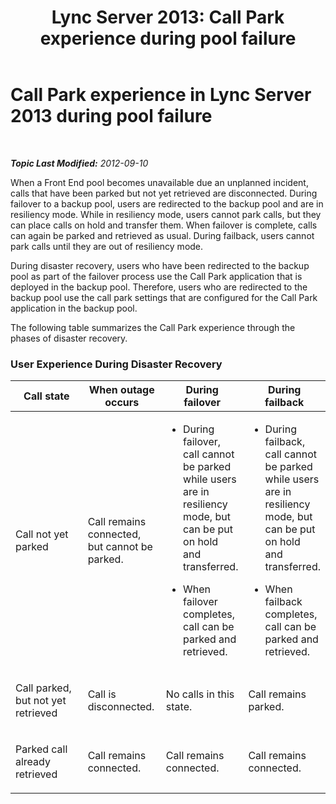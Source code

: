 ﻿---
title: 'Lync Server 2013: Call Park experience during pool failure'
TOCTitle: Call Park experience during pool failure
ms:assetid: f6303e69-8771-492a-9e8b-c3d7ba231309
ms:mtpsurl: https://technet.microsoft.com/en-us/library/JJ205383(v=OCS.15)
ms:contentKeyID: 48185831
ms.date: 07/23/2014
mtps_version: v=OCS.15
---

<div data-xmlns="http://www.w3.org/1999/xhtml">

<div class="topic" data-xmlns="http://www.w3.org/1999/xhtml" data-msxsl="urn:schemas-microsoft-com:xslt" data-cs="http://msdn.microsoft.com/en-us/">

<div data-asp="http://msdn2.microsoft.com/asp">

# Call Park experience in Lync Server 2013 during pool failure

</div>

<div id="mainSection">

<div id="mainBody">

<span> </span>

_**Topic Last Modified:** 2012-09-10_

When a Front End pool becomes unavailable due an unplanned incident, calls that have been parked but not yet retrieved are disconnected. During failover to a backup pool, users are redirected to the backup pool and are in resiliency mode. While in resiliency mode, users cannot park calls, but they can place calls on hold and transfer them. When failover is complete, calls can again be parked and retrieved as usual. During failback, users cannot park calls until they are out of resiliency mode.

During disaster recovery, users who have been redirected to the backup pool as part of the failover process use the Call Park application that is deployed in the backup pool. Therefore, users who are redirected to the backup pool use the call park settings that are configured for the Call Park application in the backup pool.

The following table summarizes the Call Park experience through the phases of disaster recovery.

### User Experience During Disaster Recovery

<table>
<colgroup>
<col style="width: 25%" />
<col style="width: 25%" />
<col style="width: 25%" />
<col style="width: 25%" />
</colgroup>
<thead>
<tr class="header">
<th>Call state</th>
<th>When outage occurs</th>
<th>During failover</th>
<th>During failback</th>
</tr>
</thead>
<tbody>
<tr class="odd">
<td><p>Call not yet parked</p></td>
<td><p>Call remains connected, but cannot be parked.</p></td>
<td><ul>
<li><p>During failover, call cannot be parked while users are in resiliency mode, but can be put on hold and transferred.</p></li>
<li><p>When failover completes, call can be parked and retrieved.</p></li>
</ul></td>
<td><ul>
<li><p>During failback, call cannot be parked while users are in resiliency mode, but can be put on hold and transferred.</p></li>
<li><p>When failback completes, call can be parked and retrieved.</p></li>
</ul></td>
</tr>
<tr class="even">
<td><p>Call parked, but not yet retrieved</p></td>
<td><p>Call is disconnected.</p></td>
<td><p>No calls in this state.</p></td>
<td><p>Call remains parked.</p></td>
</tr>
<tr class="odd">
<td><p>Parked call already retrieved</p></td>
<td><p>Call remains connected.</p></td>
<td><p>Call remains connected.</p></td>
<td><p>Call remains connected.</p></td>
</tr>
</tbody>
</table>


</div>

<span> </span>

</div>

</div>

</div>

